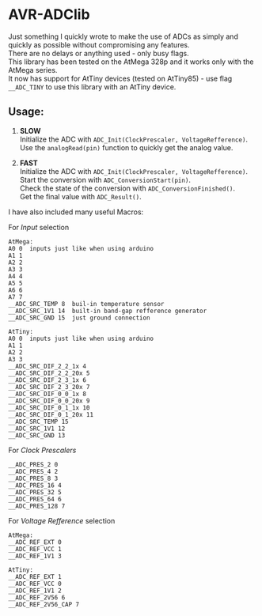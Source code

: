 # AVR-ADClib
Just something I quickly wrote to make the use of ADCs as simply and quickly as possible without compromising any features.  
There are no delays or anything used - only busy flags.  
This library has been tested on the AtMega 328p and it works only with the AtMega series.  
It now has support for AtTiny devices (tested on AtTiny85) - use flag `__ADC_TINY` to use this library with an AtTiny device.  

## Usage:
1.  **SLOW**   
    Initialize the ADC with `ADC_Init(ClockPrescaler, VoltageRefference)`.  
    Use the `analogRead(pin)` function to quickly get the analog value.  

2.  **FAST**  
    Initialize the ADC with `ADC_Init(ClockPrescaler, VoltageRefference)`.  
    Start the conversion with `ADC_ConversionStart(pin)`.  
    Check the state of the conversion with `ADC_ConversionFinished()`.  
    Get the final value with `ADC_Result()`.  
    
I have also included many useful Macros:  
 
For *Input* selection  
 
    AtMega:
    A0 0  inputs just like when using arduino
    A1 1
    A2 2
    A3 3
    A4 4
    A5 5
    A6 6
    A7 7
    __ADC_SRC_TEMP 8  buil-in temperature sensor
    __ADC_SRC_1V1 14  built-in band-gap refference generator
    __ADC_SRC_GND 15  just ground connection
    
    AtTiny:
    A0 0  inputs just like when using arduino
    A1 1
    A2 2
    A3 3
    __ADC_SRC_DIF_2_2_1x 4
    __ADC_SRC_DIF_2_2_20x 5
    __ADC_SRC_DIF_2_3_1x 6
    __ADC_SRC_DIF_2_3_20x 7
    __ADC_SRC_DIF_0_0_1x 8
    __ADC_SRC_DIF_0_0_20x 9
    __ADC_SRC_DIF_0_1_1x 10
    __ADC_SRC_DIF_0_1_20x 11
    __ADC_SRC_TEMP 15
    __ADC_SRC_1V1 12
    __ADC_SRC_GND 13

For *Clock Prescalers*

    __ADC_PRES_2 0
    __ADC_PRES_4 2
    __ADC_PRES_8 3
    __ADC_PRES_16 4
    __ADC_PRES_32 5
    __ADC_PRES_64 6
    __ADC_PRES_128 7

For *Voltage Refference* selection

    AtMega:
    __ADC_REF_EXT 0
    __ADC_REF_VCC 1
    __ADC_REF_1V1 3
    
    AtTiny:
    __ADC_REF_EXT 1
    __ADC_REF_VCC 0
    __ADC_REF_1V1 2
    __ADC_REF_2V56 6
    __ADC_REF_2V56_CAP 7
